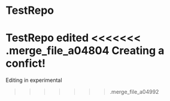 # TestRepo
TestRepo edited
<<<<<<< .merge_file_a04804
Creating a confict!
=======
Editing in experimental
>>>>>>> .merge_file_a04992
